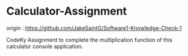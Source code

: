 # Calculator-Assignment

origin : https://github.com/JakeSaintG/Software1-Knowledge-Check-1 

CodeKy Assignment to complete the multiplication function of this calculator console application. 
